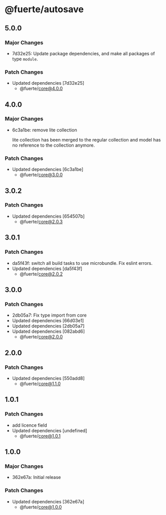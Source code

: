 # @fuerte/autosave

## 5.0.0

### Major Changes

- 7d32e25: Update package dependencies, and make all packages of type `module`.

### Patch Changes

- Updated dependencies [7d32e25]
  - @fuerte/core@4.0.0

## 4.0.0

### Major Changes

- 6c3a1be: remove lite collection

  lite collection has been merged to the regular collection and model has no reference to the collection anymore.

### Patch Changes

- Updated dependencies [6c3a1be]
  - @fuerte/core@3.0.0

## 3.0.2

### Patch Changes

- Updated dependencies [654507b]
  - @fuerte/core@2.0.3

## 3.0.1

### Patch Changes

- da5f43f: switch all build tasks to use microbundle.
  Fix eslint errors.
- Updated dependencies [da5f43f]
  - @fuerte/core@2.0.2

## 3.0.0

### Patch Changes

- 2db05a7: Fix type import from core
- Updated dependencies [66d03e1]
- Updated dependencies [2db05a7]
- Updated dependencies [082abd6]
  - @fuerte/core@2.0.0

## 2.0.0

### Patch Changes

- Updated dependencies [550add8]
  - @fuerte/core@1.1.0

## 1.0.1

### Patch Changes

- add licence field
- Updated dependencies [undefined]
  - @fuerte/core@1.0.1

## 1.0.0

### Major Changes

- 362e67a: Initial release

### Patch Changes

- Updated dependencies [362e67a]
  - @fuerte/core@1.0.0
